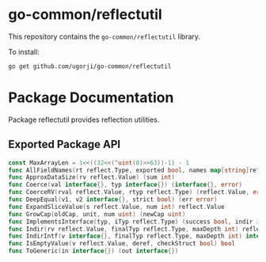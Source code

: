 # go-common/reflectutil

This repository contains the `go-common/reflectutil` library.

To install:

```
go get github.com/ugorji/go-common/reflectutil
```

# Package Documentation


Package reflectutil provides reflection utilities.

## Exported Package API

```go
const MaxArrayLen = 1<<((32<<(^uint(0)>>63))-1) - 1
func AllFieldNames(rt reflect.Type, exported bool, names map[string]reflect.StructField) map[string]reflect.StructField
func ApproxDataSize(rv reflect.Value) (sum int)
func Coerce(val interface{}, typ interface{}) (interface{}, error)
func CoerceRV(rval reflect.Value, rtyp reflect.Type) (reflect.Value, error)
func DeepEqual(v1, v2 interface{}, strict bool) (err error)
func ExpandSliceValue(s reflect.Value, num int) reflect.Value
func GrowCap(oldCap, unit, num uint) (newCap uint)
func ImplementsInterface(typ, iTyp reflect.Type) (success bool, indir int8)
func Indir(rv reflect.Value, finalTyp reflect.Type, maxDepth int) reflect.Value
func IndirIntf(v interface{}, finalTyp reflect.Type, maxDepth int) interface{}
func IsEmptyValue(v reflect.Value, deref, checkStruct bool) bool
func ToGeneric(in interface{}) (out interface{})
```
